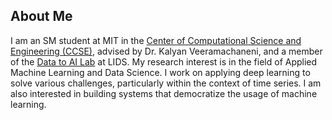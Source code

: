 ## About Me

I am an SM student at MIT in the [Center of Computational Science and Engineering (CCSE)](https://cse.mit.edu/), advised by Dr. Kalyan Veeramachaneni, and a member of the [Data to AI Lab](https://dai.lids.mit.edu/) at LIDS. My research interest is in the field of Applied Machine Learning and Data Science. I work on applying deep learning to solve various challenges, particularly within the context of time series. I am also interested in building systems that democratize the usage of machine learning.
